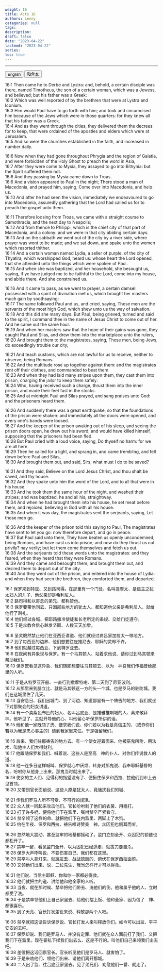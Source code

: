 ```yaml
---
weight: 16
title: Acts 16
authors: Lenny
categories: null
tags: 
description: 
draft: false
date: "2023-04-22"
lastmod: "2023-04-22"
series:
toc: true
---
```



<!--more-->
---

<!-- Tab links -->
<div class="tab">
  <button class="tablinks active" onclick="tablabel(event, 'english')">English</button>
  <button class="tablinks" onclick="tablabel(event, 'chinese')">和合本</button>
  
</div>

<!-- Tab content -->
<div id="english" class="tabcontent" style="display:block">

16:1 Then came he to Derbe and Lystra: and, behold, a certain disciple was there, named Timotheus, the son of a certain woman, which was a Jewess, and believed; but his father was a Greek:  
16:2 Which was well reported of by the brethren that were at Lystra and Iconium.  
16:3 Him would Paul have to go forth with him; and took and circumcised him because of the Jews which were in those quarters: for they knew all that his father was a Greek.  
16:4 And as they went through the cities, they delivered them the decrees for to keep, that were ordained of the apostles and elders which were at Jerusalem.  
16:5 And so were the churches established in the faith, and increased in number daily.  

16:6 Now when they had gone throughout Phrygia and the region of Galatia, and were forbidden of the Holy Ghost to preach the word in Asia,  
16:7 After they were come to Mysia, they assayed to go into Bithynia: but the Spirit suffered them not.  
16:8 And they passing by Mysia came down to Troas.  
16:9 And a vision appeared to Paul in the night; There stood a man of Macedonia, and prayed him, saying, Come over into Macedonia, and help us.  
16:10 And after he had seen the vision, immediately we endeavoured to go into Macedonia, assuredly gathering that the Lord had called us for to preach the gospel unto them.  

16:11 Therefore loosing from Troas, we came with a straight course to Samothracia, and the next day to Neapolis;  
16:12 And from thence to Philippi, which is the chief city of that part of Macedonia, and a colony: and we were in that city abiding certain days.  
16:13 And on the sabbath we went out of the city by a river side, where prayer was wont to be made; and we sat down, and spake unto the women which resorted thither.  
16:14 And a certain woman named Lydia, a seller of purple, of the city of Thyatira, which worshipped God, heard us: whose heart the Lord opened, that she attended unto the things which were spoken of Paul.  
16:15 And when she was baptized, and her household, she besought us, saying, If ye have judged me to be faithful to the Lord, come into my house, and abide there. And she constrained us.  

16:16 And it came to pass, as we went to prayer, a certain damsel possessed with a spirit of divination met us, which brought her masters much gain by soothsaying:  
16:17 The same followed Paul and us, and cried, saying, These men are the servants of the most high God, which shew unto us the way of salvation.  
16:18 And this did she many days. But Paul, being grieved, turned and said to the spirit, I command thee in the name of Jesus Christ to come out of her. And he came out the same hour.  
16:19 And when her masters saw that the hope of their gains was gone, they caught Paul and Silas, and drew them into the marketplace unto the rulers,  
16:20 And brought them to the magistrates, saying, These men, being Jews, do exceedingly trouble our city,  

16:21 And teach customs, which are not lawful for us to receive, neither to observe, being Romans.  
16:22 And the multitude rose up together against them: and the magistrates rent off their clothes, and commanded to beat them.  
16:23 And when they had laid many stripes upon them, they cast them into prison, charging the jailor to keep them safely:  
16:24 Who, having received such a charge, thrust them into the inner prison, and made their feet fast in the stocks.  
16:25 And at midnight Paul and Silas prayed, and sang praises unto God: and the prisoners heard them.  

16:26 And suddenly there was a great earthquake, so that the foundations of the prison were shaken: and immediately all the doors were opened, and every one's bands were loosed.  
16:27 And the keeper of the prison awaking out of his sleep, and seeing the prison doors open, he drew out his sword, and would have killed himself, supposing that the prisoners had been fled.  
16:28 But Paul cried with a loud voice, saying, Do thyself no harm: for we are all here.  
16:29 Then he called for a light, and sprang in, and came trembling, and fell down before Paul and Silas,  
16:30 And brought them out, and said, Sirs, what must I do to be saved?  

16:31 And they said, Believe on the Lord Jesus Christ, and thou shalt be saved, and thy house.  
16:32 And they spake unto him the word of the Lord, and to all that were in his house.  
16:33 And he took them the same hour of the night, and washed their stripes; and was baptized, he and all his, straightway.  
16:34 And when he had brought them into his house, he set meat before them, and rejoiced, believing in God with all his house.  
16:35 And when it was day, the magistrates sent the serjeants, saying, Let those men go.  

16:36 And the keeper of the prison told this saying to Paul, The magistrates have sent to let you go: now therefore depart, and go in peace.  
16:37 But Paul said unto them, They have beaten us openly uncondemned, being Romans, and have cast us into prison; and now do they thrust us out privily? nay verily; but let them come themselves and fetch us out.  
16:38 And the serjeants told these words unto the magistrates: and they feared, when they heard that they were Romans.  
16:39 And they came and besought them, and brought them out, and desired them to depart out of the city.  
16:40 And they went out of the prison, and entered into the house of Lydia: and when they had seen the brethren, they comforted them, and departed.  
</div>

<div id="chinese" class="tabcontent">

16:1 保罗来到特庇、又到路司得。在那里有一个门徒、名叫提摩太、是信主之犹太妇人的儿子、他父亲却是希利尼人。  
16:2 路司得和以哥念的弟兄、都称赞他。  
16:3 保罗要带他同去、只因那些地方的犹太人、都知道他父亲是希利尼人、就给他行了割礼。  
16:4 他们经过各城、把耶路撒冷使徒和长老所定的条规、交给门徒遵守。  
16:5 于是众教会信心越发坚固、人数天天加增。  

16:6 圣灵既然禁止他们在亚西亚讲道、他们就经过弗吕家加拉太一带地方。  
16:7 到了每西亚的边界、他们想要往庇推尼去、耶稣的灵却不许。  
16:8 他们就越过每西亚、下到特罗亚去。  
16:9 在夜间有异象现与保罗。有一个马其顿人、站着求他说、请你过到马其顿来帮助我们。  
16:10 保罗既看见这异象、我们随即想要往马其顿去、以为　神召我们传福音给那里的人听。  

16:11 于是从特罗亚开船、一直行到撒摩特喇、第二天到了尼亚波利。  
16:12 从那里来到腓立比、就是马其顿这一方的头一个城。也是罗马的驻防城。我们在这城里住了几天。  
16:13 当安息日、我们出城门、到了河边、知道那里有一个祷告的地方、我们就坐下对那聚会的妇女讲道。  
16:14 有一个卖紫色布匹的妇人、名叫吕底亚、是推雅推喇城的人、素来敬拜　神。他听见了、主就开导他的心、叫他留心听保罗所讲的话。  
16:15 他和他一家既领了洗、便求我们说、你们若以为我是真信主的、〔或作你们若以为我是忠心事主的〕请到我家里来住。于是强留我们。  

16:16 后来、我们往那祷告的地方去。有一个使女迎着面来、他被巫鬼所附、用法术、叫他主人们大得财利。  
16:17 他跟随保罗和我们、喊着说、这些人是至高　神的仆人、对你们传说救人的道。  
16:18 他一连多日这样喊叫、保罗就心中厌烦、转身对那鬼说、我奉耶稣基督的名、吩咐你从他身上出来。那鬼当时就出来了。  
16:19 使女的主人们、见得利的指望没有了、便揪住保罗和西拉、拉他们到市上去见首领。  
16:20 又带到官长面前说、这些人原是犹太人、竟骚扰我们的城、  

16:21 传我们罗马人所不可受、不可行的规矩。  
16:22 众人就一同起来攻击他们。官长吩咐剥了他们的衣裳、用棍打。  
16:23 打了许多棍、便将他们下在监里、嘱咐禁卒严紧看守。  
16:24 禁卒领了这样的命、就把他们下在内监里、两脚上了木狗。  
16:25 约在半夜、保罗和西拉、祷告唱诗赞美　神。众囚犯也侧耳而听。  

16:26 忽然地大震动、甚至监牢的地基都摇动了。监门立刻全开、众囚犯的锁链也都松开了。  
16:27 禁卒一醒、看见监门全开、以为囚犯已经逃走、就拔刀要自杀。  
16:28 保罗大声呼叫说、不要伤害自己、我们都在这里。  
16:29 禁卒叫人拿灯来、就跳进去、战战兢兢的、俯伏在保罗西拉面前。  
16:30 又领他们出来、说、二位先生、我当怎样行才可以得救。  

16:31 他们说、当信主耶稣、你和你一家都必得救。  
16:32 他们就把主的道、讲给他和他全家的人听。  
16:33 当夜、就在那时候、禁卒把他们带去、洗他们的伤。他和属乎他的人、立时都受了洗。  
16:34 于是禁卒领他们上自己家里去、给他们摆上饭、他和全家、因为信了　神、都很喜乐。  
16:35 到了天亮、官长打发差役来说、释放那两个人吧。  

16:36 禁卒就把这话告诉保罗说、官长打发人来叫释放你们。如今可以出监、平平安安的去吧。  
16:37 保罗却说、我们是罗马人、并没有定罪、他们就在众人面前打了我们、又把我们下在监里。现在要私下撵我们出去么、这是不行的。叫他们自己来领我们出去吧。  
16:38 差役把这话回禀官长。官长听见他们是罗马人、就害怕了。  
16:39 于是来劝他们、领他们出来、请他们离开那城。  
16:40 二人出了监、往吕底亚家里去。见了弟兄们、劝慰他们一番、就走了。  
</div>
